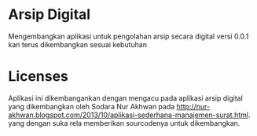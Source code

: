 # Arsip Digital
Mengembangkan aplikasi untuk pengolahan arsip secara digital versi 0.0.1 kan terus dikembangkan sesuai kebutuhan

# Licenses
Aplikasi ini dikembangankan dengan mengacu pada aplikasi arsip digital yang dikembangkan oleh Sodara Nur Akhwan 
pada http://nur-akhwan.blogspot.com/2013/10/aplikasi-sederhana-manajemen-surat.html. yang dengan suka rela memberikan
sourcodenya untuk dikembangkan.

